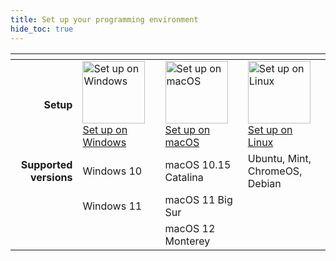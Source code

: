 ```yaml
---
title: Set up your programming environment
hide_toc: true
---
```


| <img width=300 /> | <img width=500 /> | <img width=500 /> | <img width=500 /> |
| --: | :-- | :-- | :-- |
| **Setup** | <a href="setup-windows"><image src="/img/windows.svg" title="Set up on Windows" width=100><br>Set up on Windows | <a href="setup-macos"><image src="/img/macos.svg" title="Set up on macOS" width=100><br>Set up on macOS | <a href="setup-linux"><image src="/img/ubuntu.svg" title="Set up on Linux" width=100><br>Set up on Linux |
| **Supported versions** | Windows 10 | macOS 10.15 Catalina | Ubuntu, Mint, ChromeOS, Debian |
| | Windows 11 | macOS 11 Big Sur | |
| | | macOS 12 Monterey | |
